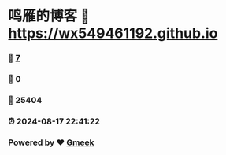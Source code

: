 # 鸣雁的博客 :link: https://wx549461192.github.io 
### :page_facing_up: [7](https://wx549461192.github.io/tag.html) 
### :speech_balloon: 0 
### :hibiscus: 25404 
### :alarm_clock: 2024-08-17 22:41:22 
### Powered by :heart: [Gmeek](https://github.com/Meekdai/Gmeek)
